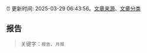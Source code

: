 :alarm_clock: 更新时间: 2025-03-29 06:43:56。[文章来源](/README.md)、[文章分类](/TAGS.md)

## 报告


> 关键字：`报告`、`月报`



